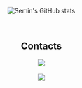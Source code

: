 
<div align="center">
  
![Semin's GitHub stats](https://github-readme-stats.vercel.app/api?username=anuraghazra&show_icons=true&theme=transparent)

<br>
<h2 align="center">Contacts</h3>
<div align="center">
<a href="[https://www.instagram.com/jung0_n_/](https://www.instagram.com/ss__m1n_?igsh=bnU4d2ViMm0wa3Nh&utm_source=qr)" target="_blank"><img src="https://img.shields.io/badge/ss__m1n_-FFFFFF?style=flat-square&logo=Instagram&logoColor=000000"/></a><br><br>
<a href="https://hits.seeyoufarm.com"><img src="https://hits.seeyoufarm.com/api/count/incr/badge.svg?url=https%3A%2F%2Fgithub.com%2FEUNSEMIN&count_bg=%23D5D3CF&title_bg=%23707070&icon=&icon_color=%23E7E7E7&title=hits&edge_flat=false"/></a>
</div>



